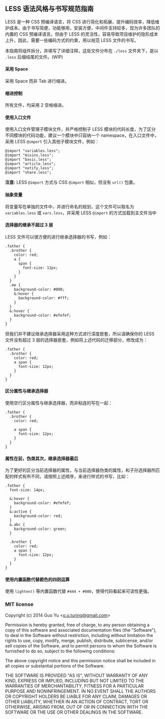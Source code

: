 ## LESS 语法风格与书写规范指南

LESS 是一种 CSS 预编译语言，将 CSS 进行简化和拓展，提升编码效率，降低维护成本。由于书写简便，功能够用，安装方便，中间件支持较多，现为许多团队的内置的 CSS 预编译语言。但由于 LESS 的灵活性，容易导致项目维护的隐形成本上升，因此，需要一些编码方式的约束，用以规范 LESS 文件的书写。

本指南将组件拆分，并填写了详细注释，这些文件分布在 `./less` 文件夹下，是以 `.less` 后缀结尾的文件。(WIP)

#### 采用 Space

采用 Space 而非 Tab 进行缩进。

#### 缩进控制

所有文件，均采用 2 空格缩进。

#### 使用入口文件

使用入口文件管理子模块文件，并严格控制子 LESS 模块的代码长度，为了区分不同模块的代码功能，建议一个模块中只容纳一个 namespace，在入口文件中，采用 LESS `@import` 引入其他子模块文件，例如：

```less
@import "variables.less";
@import "mixins.less";
@import "basic.less";
@import "article.less";
@import "notify.less";
@import "share.less";
```

**注意:** LESS `@import` 方式与 CSS `@import` 相似，但没有 `url()` 包裹。

#### 抽象变量

将变量写在单独的文件中，并进行命名的规划，这个文件可以取名为 `variables.less` 或 `vars.less`，并采用 LESS `@import` 的方式加载到主文件当中

#### 选择器的继承不超过 3 层

LESS 文件可以很方便的进行继承选择器的书写，例如：

```less
.father {
  .brother {
    color: red;
    a {
      span {
        font-size: 12px;
      }
    }
  }
  .me {
    background-color: #000;
    &:hover {
      background-color: #fff;
    } 
  }
  &:hover {
    background-color: #efefef;
  }
}
```

但我们并不建议继承选择器采用这种方式进行深度嵌套，所以请确保你的 LESS 文件没有超过 3 层的选择器嵌套，例如将上述代码的迁移部分，修改成为：

```less
.father {
  .brother {
    color: red;
    a span {
      font-size: 12px;
    }
  }
}
```

#### 区分属性与继承选择器

使用空行区分属性与继承选择器，而非粘连的写在一起：

```less
.father {
  .brother {
    color: red;

    a span {
      font-size: 12px;
    }
  }
}
```

#### 属性在前，伪类其次，继承选择器最后

为了更好的区分当前选择器的属性，与当前选择器伪类的属性，和子孙选择器所匹配的样式有所不同，请按照上述顺序，来进行样式的书写，比如：

```less
.father {
  font-size: 14px;
  
  &:hover {
    background-color: #efefef;
  }
  &:active {
    background-color: red;
  }
  &.abc {
    background-color: green;
  }

  .brother {
    color: red;
    a span {
      font-size: 12px;
    }
  }
}
```

#### 使用内置函数代替颜色的四则运算

使用 `lighten()` 等内置函数代替 `#444 + #000`，使得代码看起来可读性更强。

### MIT license
Copyright (c) 2014 Guo Yu &lt;o.u.turing@gmail.com&gt;

Permission is hereby granted, free of charge, to any person obtaining a copy
of this software and associated documentation files (the &quot;Software&quot;), to deal
in the Software without restriction, including without limitation the rights
to use, copy, modify, merge, publish, distribute, sublicense, and/or sell
copies of the Software, and to permit persons to whom the Software is
furnished to do so, subject to the following conditions:

The above copyright notice and this permission notice shall be included in
all copies or substantial portions of the Software.

THE SOFTWARE IS PROVIDED &quot;AS IS&quot;, WITHOUT WARRANTY OF ANY KIND, EXPRESS OR
IMPLIED, INCLUDING BUT NOT LIMITED TO THE WARRANTIES OF MERCHANTABILITY,
FITNESS FOR A PARTICULAR PURPOSE AND NONINFRINGEMENT. IN NO EVENT SHALL THE
AUTHORS OR COPYRIGHT HOLDERS BE LIABLE FOR ANY CLAIM, DAMAGES OR OTHER
LIABILITY, WHETHER IN AN ACTION OF CONTRACT, TORT OR OTHERWISE, ARISING FROM,
OUT OF OR IN CONNECTION WITH THE SOFTWARE OR THE USE OR OTHER DEALINGS IN
THE SOFTWARE.
